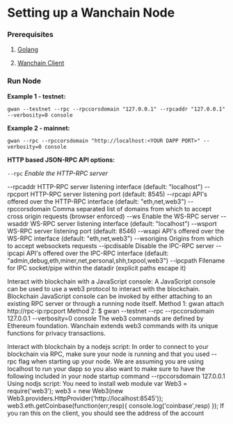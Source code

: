 # Setting up a Wanchain Node

### Prerequisites

1. [Golang](https://golang.org/doc/install)

1. [Wanchain Client](install-client.md)

### Run Node

**Example 1 - testnet:**

`gwan --testnet --rpc --rpccorsdomain "127.0.0.1" --rpcaddr "127.0.0.1" --verbosity=0 console`

**Example 2 - mainnet:**

`gwan --rpc --rpccorsdomain "http://localhost:<YOUR DAPP PORT>" --verbosity=0 console`

**HTTP based JSON-RPC API options:**

 `--rpc` *Enable the HTTP-RPC server*
 
 --rpcaddr HTTP-RPC server listening interface (default: "localhost")
 --rpcport HTTP-RPC server listening port (default: 8545)
 --rpcapi API's offered over the HTTP-RPC interface (default: "eth,net,web3")
 --rpccorsdomain Comma separated list of domains from which to accept cross origin
requests (browser enforced)
 --ws Enable the WS-RPC server
 --wsaddr WS-RPC server listening interface (default: "localhost")
 --wsport WS-RPC server listening port (default: 8546)
 --wsapi API's offered over the WS-RPC interface (default: "eth,net,web3")
 --wsorigins Origins from which to accept websockets requests
 --ipcdisable Disable the IPC-RPC server
 --ipcapi API's offered over the IPC-RPC interface (default:
"admin,debug,eth,miner,net,personal,shh,txpool,web3")
 --ipcpath Filename for IPC socket/pipe within the datadir (explicit paths escape it)

Interact with blockchain with a JavaScript console:
A JavaScript console can be used to use a web3 protocol to interact with
the blockchain. Blockchain JavaScript console can be invoked by either
attaching to an existing RPC server or through a running node itself.
Method 1:
 gwan attach http://rpc-ip:rpcport
 Method 2:
 $ gwan --testnet --rpc --rpccorsdomain 127.0.0.1 --verbosity=0 console
 The web3 commands are defined by Ethereum foundation. Wanchain
extends web3 commands with its unique functions for privacy
transactions.

Interact with blockchain by a nodejs script:
In order to connect to your blockchain via RPC, make sure your node is running
and that you used --rpc flag when starting up your node. We are assuming you are
using localhost to run your dapp so you also want to make sure to have the
following included in your node startup command --rpccorsdomain 127.0.0.1
 Using nodjs script: You need to install web module
 var Web3 = require('web3');
 web3 = new Web3(new Web3.providers.HttpProvider('http://localhost:8545'));
 web3.eth.getCoinbase(function(err,resp){
 console.log('coinbase',resp)
 });
 If you ran this on the client, you should see the address of the account